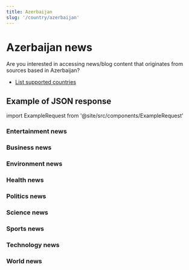 ```yaml
---
title: Azerbaijan
slug: '/country/azerbaijan'
---
```


# Azerbaijan news

Are you interested in accessing news/blog content that originates from sources based in Azerbaijan?

- [List supported countries](/get-articles/countries)

## Example of JSON response

import ExampleRequest from '@site/src/components/ExampleRequest'

### Entertainment news
<ExampleRequest url="https://apitube.io/v1/news/articles?limit=2&category=news/Arts_and_Entertainment&country=az"></ExampleRequest>

### Business news
<ExampleRequest url="https://apitube.io/v1/news/articles?limit=2&category=news/Business&country=az"></ExampleRequest>

### Environment news
<ExampleRequest url="https://apitube.io/v1/news/articles?limit=2&category=news/Environment&country=az"></ExampleRequest>

### Health news
<ExampleRequest url="https://apitube.io/v1/news/articles?limit=2&category=news/Health&country=az"></ExampleRequest>

### Politics news
<ExampleRequest url="https://apitube.io/v1/news/articles?limit=2&category=news/Politics&country=az"></ExampleRequest>

### Science news
<ExampleRequest url="https://apitube.io/v1/news/articles?limit=2&category=news/Science&country=az"></ExampleRequest>

### Sports news
<ExampleRequest url="https://apitube.io/v1/news/articles?limit=2&category=news/Sports&country=az"></ExampleRequest>

### Technology news
<ExampleRequest url="https://apitube.io/v1/news/articles?limit=2&category=news/Technology&country=az"></ExampleRequest>

### World news
<ExampleRequest url="https://apitube.io/v1/news/articles?limit=2&category=news/World&country=az"></ExampleRequest>
